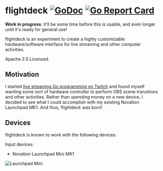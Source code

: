 # flightdeck [![GoDoc](https://godoc.org/github.com/mdlayher/flightdeck?status.svg)](https://godoc.org/github.com/mdlayher/flightdeck) [![Go Report Card](https://goreportcard.com/badge/github.com/mdlayher/flightdeck)](https://goreportcard.com/report/github.com/mdlayher/flightdeck)

**Work in progress**: it'll be some time before this is usable, and even longer
until it's ready for general use!

flightdeck is an experiment to create a highly customizable hardware/software
interface for live streaming and other computer activities.

Apache 2.0 Licensed.

## Motivation

I started [live streaming Go programming on Twitch](https://twitch.tv/mdlayher)
and found myself wanting some sort of hardware controller to perform OBS
scene transitions and other activities. Rather than spending money on a new
device, I decided to see what I could accomplish with my existing Novation
Launchpad MK1. And thus, flightdeck was born!

## Devices

flightdeck is known to work with the following devices:

Input devices:
- Novation Launchpad Mini MK1

![Launchpad Mini](https://user-images.githubusercontent.com/1926905/81940869-1107ab80-95c6-11ea-86f4-67e451c8dc0a.jpg)

